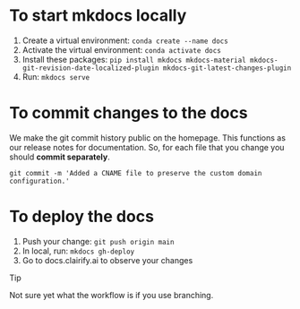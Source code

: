# To start mkdocs locally

1. Create a virtual environment: ```conda create --name docs```
1. Activate the virtual environment: ```conda activate docs```
1. Install these packages: ```pip install mkdocs mkdocs-material mkdocs-git-revision-date-localized-plugin mkdocs-git-latest-changes-plugin```
1. Run: ```mkdocs serve```

# To commit changes to the docs

We make the git commit history public on the homepage. This functions as our release notes for documentation. So, for each file that you change you should **commit separately**.
```
git commit -m 'Added a CNAME file to preserve the custom domain configuration.'
```

# To deploy the docs

1. Push your change: ```git push origin main```
2. In local, run: ```mkdocs gh-deploy```
3. Go to docs.clairify.ai to observe your changes

> [!TIP]
> Not sure yet what the workflow is if you use branching.

